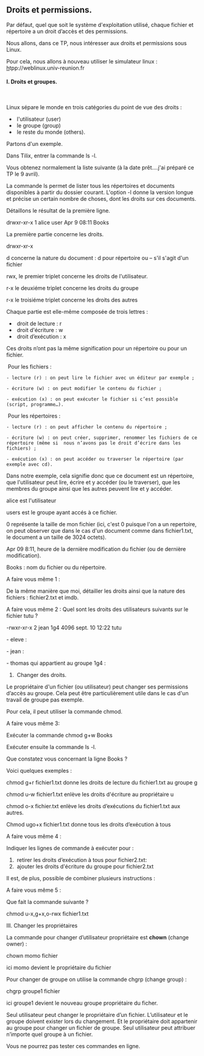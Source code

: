 ## Droits et permissions. 



Par défaut, quel que soit le système d'exploitation utilisé, chaque fichier et répertoire a un droit d’accès et des permissions. 

Nous allons, dans ce TP, nous intéresser aux droits et permissions sous Linux. 

Pour cela, nous allons à nouveau utiliser le simulateur linux : [h](http://s-macke.github.io/jor1k/demos/main.html?user=XjgQbmJywo&cpu=asm&n=1&relayURL=wss%3A%2F%2Frelay.widgetry.org%2F)tpp://weblinux.univ-reunion.fr



#### I. Droits et groupes.

​	

Linux sépare le monde en trois catégories du point de vue des droits :

- ​	l'utilisateur (user)
- ​	le groupe (group)
- ​	le reste du monde (others).  



Partons d'un exemple. 

Dans Tilix, entrer la commande ls -l. 

Vous obtenez normalement la liste suivante (à la date prêt....j'ai préparé ce TP le 9 avril). 



La commande ls permet de lister tous les répertoires et documents disponibles à partir du dossier courant. L'option -l donne la version longue et précise un certain nombre de choses, dont les droits sur ces documents. 



Détaillons le résultat de la première ligne. 



drwxr-xr-x	1 alice		user		 	Apr 9  08:11 Books



La première partie concerne les droits. 

drwxr-xr-x

d concerne la nature du document : d pour répertoire ou – s'il s'agit d'un fichier

rwx, le premier triplet concerne les droits de l'utilisateur.

r-x le deuxiéme triplet concerne les droits du groupe

r-x le troisiéme triplet concerne les droits des autres



Chaque partie est elle-même composée de trois lettres :

- ​	droit de lecture : r
- ​	droit d'écriture : w
- ​	droit d’exécution : x



Ces droits n’ont pas la même signification pour un répertoire ou pour un fichier.





​	Pour les fichiers :

 	- lecture (r) : on peut lire le fichier avec un éditeur par exemple ;

 	- écriture (w) : on peut modifier le contenu du fichier ;

 	- exécution (x) : on peut exécuter le fichier si c’est possible (script, programme…).



​	Pour les répertoires :

 	- lecture (r) : on peut afficher le contenu du répertoire ;

 	- écriture (w) : on peut créer, supprimer, renommer les fichiers de ce répertoire (même si 	nous n’avons pas le droit d’écrire dans les fichiers) ;

 	- exécution (x) : on peut accéder ou traverser le répertoire (par exemple avec cd).



Dans notre exemple, cela signifie donc que ce document est un répertoire, que l'utilisateur peut lire, écrire et y accéder (ou le traverser), que les membres du groupe ainsi que les autres peuvent lire et y accéder. 



alice est l'utilisateur

users est  le groupe ayant accés à ce fichier.



 0 représente la taille de mon fichier (ici, c'est 0 puisque l'on a un repertoire, on peut observer que dans le cas d'un document comme dans fichier1.txt, le document a un taille de 3024 octets). 



Apr 09 8:11, heure de la dernière modification  du fichier (ou de dernière modification). 



Books : nom du fichier ou du répertoire.



A faire vous même 1 : 

De la même manière que moi, détailler les droits ainsi que la nature des fichiers : fichier2.txt et imdb. 











A faire vous même 2 : Quel sont les droits des utilisateurs suivants sur le fichier tutu ?



-rwxr-xr-x 2 jean 1g4 4096 sept. 10 12:22 tutu



 \- eleve :

 \- jean :

 \- thomas qui appartient au groupe 1g4 :





 

1. ​	Changer des droits.



Le propriétaire d'un fichier (ou utilisateur) peut changer ses permissions d’accès au groupe. Cela peut être particulièrement utile dans le cas d'un travail de groupe pas exemple. 

Pour cela, il peut utiliser la commande chmod. 



A faire vous même 3:

Exécuter la commande chmod g+w Books

Exécuter ensuite la commande ls -l. 

Que constatez vous concernant la ligne Books ?



Voici quelques exemples :

chmod g+r fichier1.txt donne les droits de lecture du fichier1.txt au groupe g 

chmod u-w fichier1.txt enlève les droits d'écriture au propriétaire u

chmod o-x fichier.txt enlève les droits d’exécutions du fichier1.txt  aux autres. 

Chmod ugo+x fichier1.txt donne tous les droits d’exécution à tous





A faire vous même 4 :

Indiquer les lignes de commande à exécuter pour :

1. ​	retirer les droits d’exécution à tous pour fichier2.txt:
2. ​	ajouter les droits d'écriture du groupe pour fichier2.txt



Il est, de plus, possible de combiner plusieurs instructions :



A faire vous même 5 :

Que fait la commande suivante ?



chmod u-x,g+x,o-rwx fichier1.txt





III. Changer les propriétaires



La commande pour changer d’utilisateur propriétaire est **chown** (change owner) : 



chown momo fichier



ici momo devient le propriétaire du fichier



Pour changer de groupe on utilise la commande chgrp (change group) :



chgrp groupe1 fichier



ici groupe1 devient le nouveau groupe propriétaire du ficher.



Seul utilisateur  peut changer le propriétaire d’un fichier. L’utilisateur et le groupe doivent exister lors du changement. Et le propriétaire doit appartenir au groupe pour changer un fichier de groupe. Seul utilisateur  peut attribuer n’importe quel groupe à un fichier.



Vous ne pourrez pas tester ces commandes en ligne. 